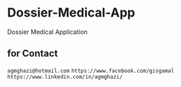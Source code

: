 # Dossier-Medical-App
Dossier Medical Application

## for Contact

``
agmghazi@hotmail.com
``
``
https://www.facebook.com/gisgamal
``
``
https://www.linkedin.com/in/agmghazi/
``

